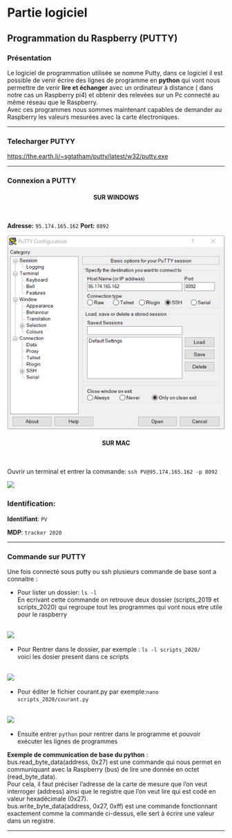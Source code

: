 # Partie logiciel

## Programmation du Raspberry (PUTTY)

### Présentation

Le logiciel de programmation utilisée se nomme Putty, dans ce logiciel il est possible de venir écrire des lignes de programme en **python** qui vont nous permettre  de venir **lire et échanger** avec un ordinateur à distance ( dans notre cas un Raspberry pi4) et obtenir des relevées sur un Pc connecté au même réseau que le Raspberry.
<br>
Avec ces programmes nous sommes maintenant capables de demander au Raspberry les valeurs mesurées avec la carte électroniques. 

-------------

### Telecharger PUTYY

https://the.earth.li/~sgtatham/putty/latest/w32/putty.exe

-------------

### Connexion a PUTTY
 
<h4 align="center">SUR WINDOWS</h4>
<br>

**Adresse:** ``95.174.165.162`` 
**Port:** ``8092`` <br>

<img src="./pic/PUTTY.PNG">




<h4 align="center">SUR MAC</h4>
<br>

Ouvrir un terminal et entrer la commande:
``ssh PV@95.174.165.162 -p 8092``

<img src="https://github.com/pt-tracker-gim/trackeurSolaire/blob/master/docs/source/pic/terminal_code.png">



### Identification:

**Identifiant**: ``PV`` 

**MDP**: ``tracker 2020``

-------------
### Commande sur PUTTY

Une fois connecté sous putty ou ssh plusieurs commande de base sont a connaitre :

* Pour lister un dossier: ``ls -l`` <br>
En ecrivant cette commande on retrouve deux dossier (scripts_2019 et scripts_2020) qui regroupe tout les programmes qui vont nous etre utile pour le raspberry 
<br>
<img src="https://github.com/pt-tracker-gim/trackeurSolaire/blob/master/docs/source/pic/partie_logiciel/ouvrir.png">
<br>

* Pour Rentrer dans le dossier, par exemple : ``ls -l scripts_2020/`` <br>
 voici les dosier present dans ce scripts
<br>
<img src="https://github.com/pt-tracker-gim/trackeurSolaire/blob/master/docs/source/pic/partie_logiciel/lister.png">
<br>

* Pour éditer le fichier courant.py par exemple:``nano scripts_2020/courant.py``
<br>
<img src="https://github.com/pt-tracker-gim/trackeurSolaire/blob/master/docs/source/pic/partie_logiciel/Script_tension.PNG">

* Ensuite entrer ``python`` pour rentrer dans le programme et pouvoir exécuter les lignes de programmes <br>


**Exemple de communication de base du python** :<br>
bus.read_byte_data(address, 0x27) est une commande qui nous permet en communiquant avec la
Raspberry (bus) de lire une donnée en octet (read_byte_data).<br>
Pour cela, il faut préciser l’adresse de
la carte de mesure que l’on veut interroger (address) ainsi que le registre que l’on veut lire qui est
codé en valeur hexadécimale (0x27). <br>
bus.write_byte_data(address, 0x27, 0xff) est une commande fonctionnant exactement comme la
commande ci-dessus, elle sert à écrire une valeur dans un registre.

-------------



